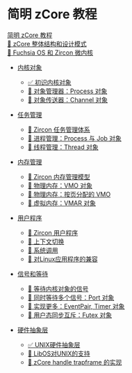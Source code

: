 # 简明 zCore 教程

[简明 zCore 教程](README.md)<br>
[🚧 zCore 整体结构和设计模式](zcore-intro.md)<br>
[🚧 Fuchsia OS 和 Zircon 微内核](fuchsia.md)<br>

- [内核对象](ch01-00-object.md)
    - [✅ 初识内核对象](ch01-01-kernel-object.md)
    - [🚧 对象管理器：Process 对象](ch01-02-process-object.md)
    - [🚧 对象传送器：Channel 对象](ch01-03-channel-object.md)

- [任务管理](ch02-00-task.md)
    - [🚧 Zircon 任务管理体系](ch02-01-zircon-task.md)
    - [🚧 进程管理：Process 与 Job 对象](ch02-02-process-job-object.md)
    - [🚧 线程管理：Thread 对象](ch02-03-thread-object.md)

- [内存管理](ch03-00-memory.md)
    - [🚧 Zircon 内存管理模型](ch03-01-zircon-memory.md)
    - [🚧 物理内存：VMO 对象](ch03-02-vmo.md)
    - [🚧 物理内存：按页分配的 VMO](ch03-03-vmo-paged.md)
    - [🚧 虚拟内存：VMAR 对象](ch03-04-vmar.md)

- [用户程序](ch04-00-userspace.md)
    - [🚧 Zircon 用户程序](ch04-01-user-program.md)
    - [🚧 上下文切换](ch04-02-context-switch.md)
    - [🚧 系统调用](ch04-03-syscall.md)
    - [🚧 对Linux应用程序的兼容](ch04-04-linux-apps.md)

- [信号和等待](ch05-00-signal-and-waiting.md)
    - [🚧 等待内核对象的信号](ch05-01-wait-signal.md)
    - [🚧 同时等待多个信号：Port 对象](ch05-02-port-object.md)
    - [🚧 实现更多：EventPair, Timer 对象](ch05-03-more-signal-objects.md)
    - [🚧 用户态同步互斥：Futex 对象](ch05-04-futex-object.md)

- [硬件抽象层](ch06-00-hal.md)
    - [✅ UNIX硬件抽象层](ch06-01-zcore-hal-unix.md)
    - [🚧 LibOS对UNIX的支持](ch06-02-zcore-libos-unix.md)
    - [🚧 zCore handle trapframe 的实现](ch06-03-trapframe_across_kernel_and_user.md)

